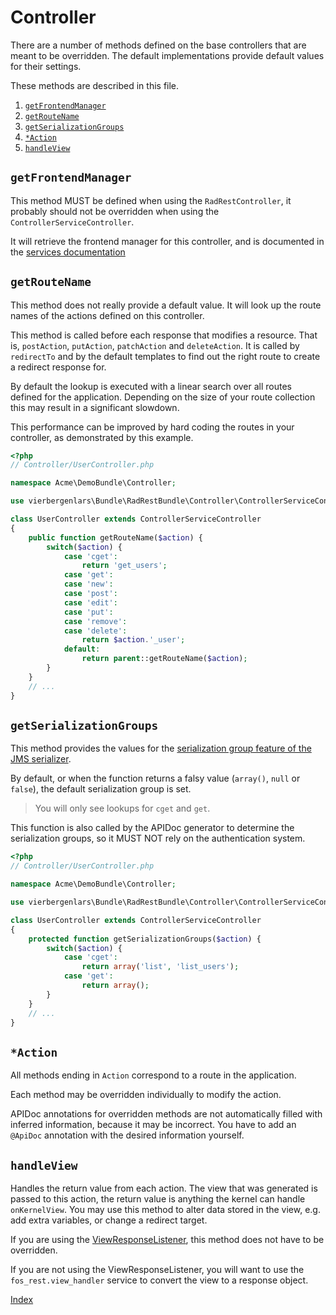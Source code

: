 Controller
==========

There are a number of methods defined on the base controllers that are meant to be overridden.
The default implementations provide default values for their settings.

These methods are described in this file.

1. [`getFrontendManager`](#getfrontendmanager)
2. [`getRouteName`](#getroutename)
3. [`getSerializationGroups`](#getserializationgroups)
4. [`*Action`](#action)
5. [`handleView`](#handleview)

## `getFrontendManager`

This method MUST be defined when using the `RadRestController`, it probably should not be overridden when using the `ControllerServiceController`.

It will retrieve the frontend manager for this controller, and is documented in the [services documentation](4-services.md#loading-in-the-controller)

## `getRouteName`

This method does not really provide a default value.
It will look up the route names of the actions defined on this controller.

This method is called before each response that modifies a resource. That is, `postAction`, `putAction`, `patchAction` and `deleteAction`.
It is called by `redirectTo` and by the default templates to find out the right route to create a redirect response for.

By default the lookup is executed with a linear search over all routes defined for the application.
Depending on the size of your route collection this may result in a significant slowdown.

This performance can be improved by hard coding the routes in your controller, as demonstrated by this example.

```php
<?php
// Controller/UserController.php

namespace Acme\DemoBundle\Controller;

use vierbergenlars\Bundle\RadRestBundle\Controller\ControllerServiceController;

class UserController extends ControllerServiceController
{
    public function getRouteName($action) {
        switch($action) {
            case 'cget':
                return 'get_users';
            case 'get':
            case 'new':
            case 'post':
            case 'edit':
            case 'put':
            case 'remove':
            case 'delete':
                return $action.'_user';
            default:
                return parent::getRouteName($action);
        }
    }
    // ...
}
```

## `getSerializationGroups`

This method provides the values for the [serialization group feature of the JMS serializer](http://jmsyst.com/libs/serializer/master/cookbook/exclusion_strategies#creating-different-views-of-your-objects).

By default, or when the function returns a falsy value (`array()`, `null` or `false`), the default serialization group is set.

> You will only see lookups for `cget` and `get`.

This function is also called by the APIDoc generator to determine the serialization groups, so it MUST NOT rely on the authentication system.

```php
<?php
// Controller/UserController.php

namespace Acme\DemoBundle\Controller;

use vierbergenlars\Bundle\RadRestBundle\Controller\ControllerServiceController;

class UserController extends ControllerServiceController
{
    protected function getSerializationGroups($action) {
        switch($action) {
            case 'cget':
                return array('list', 'list_users');
            case 'get':
                return array();
        }
    }
    // ...
}
```

## `*Action`

All methods ending in `Action` correspond to a route in the application.

Each method may be overridden individually to modify the action.

APIDoc annotations for overridden methods are not automatically filled with inferred information, because it may be incorrect.
You have to add an `@ApiDoc` annotation with the desired information yourself.

## `handleView`

Handles the return value from each action.
The view that was generated is passed to this action, the return value is anything the kernel can handle `onKernelView`.
You may use this method to alter data stored in the view, e.g. add extra variables, or change a redirect target.

If you are using the [ViewResponseListener](https://github.com/FriendsOfSymfony/FOSRestBundle/blob/master/Resources/doc/3-listener-support.md), this method does not have to be overridden.

If you are not using the ViewResponseListener, you will want to use the `fos_rest.view_handler` service to convert the view to a response object.

[Index](index.md)
